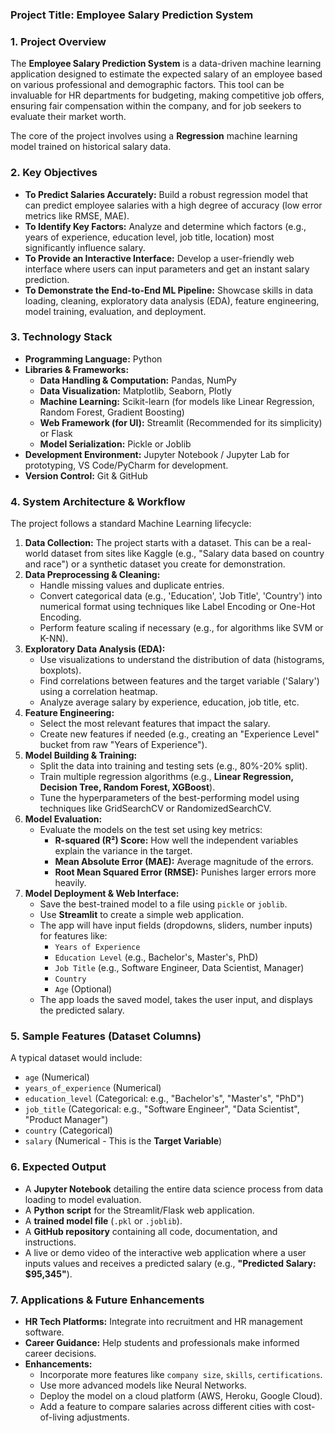 
### **Project Title: Employee Salary Prediction System**

### 1. Project Overview

The **Employee Salary Prediction System** is a data-driven machine learning application designed to estimate the expected salary of an employee based on various professional and demographic factors. This tool can be invaluable for HR departments for budgeting, making competitive job offers, ensuring fair compensation within the company, and for job seekers to evaluate their market worth.

The core of the project involves using a **Regression** machine learning model trained on historical salary data.

### 2. Key Objectives

*   **To Predict Salaries Accurately:** Build a robust regression model that can predict employee salaries with a high degree of accuracy (low error metrics like RMSE, MAE).
*   **To Identify Key Factors:** Analyze and determine which factors (e.g., years of experience, education level, job title, location) most significantly influence salary.
*   **To Provide an Interactive Interface:** Develop a user-friendly web interface where users can input parameters and get an instant salary prediction.
*   **To Demonstrate the End-to-End ML Pipeline:** Showcase skills in data loading, cleaning, exploratory data analysis (EDA), feature engineering, model training, evaluation, and deployment.

### 3. Technology Stack

*   **Programming Language:** Python
*   **Libraries & Frameworks:**
    *   **Data Handling & Computation:** Pandas, NumPy
    *   **Data Visualization:** Matplotlib, Seaborn, Plotly
    *   **Machine Learning:** Scikit-learn (for models like Linear Regression, Random Forest, Gradient Boosting)
    *   **Web Framework (for UI):** Streamlit (Recommended for its simplicity) or Flask
    *   **Model Serialization:** Pickle or Joblib
*   **Development Environment:** Jupyter Notebook / Jupyter Lab for prototyping, VS Code/PyCharm for development.
*   **Version Control:** Git & GitHub

### 4. System Architecture & Workflow

The project follows a standard Machine Learning lifecycle:

1.  **Data Collection:** The project starts with a dataset. This can be a real-world dataset from sites like Kaggle (e.g., "Salary data based on country and race") or a synthetic dataset you create for demonstration.
2.  **Data Preprocessing & Cleaning:**
    *   Handle missing values and duplicate entries.
    *   Convert categorical data (e.g., 'Education', 'Job Title', 'Country') into numerical format using techniques like Label Encoding or One-Hot Encoding.
    *   Perform feature scaling if necessary (e.g., for algorithms like SVM or K-NN).
3.  **Exploratory Data Analysis (EDA):**
    *   Use visualizations to understand the distribution of data (histograms, boxplots).
    *   Find correlations between features and the target variable ('Salary') using a correlation heatmap.
    *   Analyze average salary by experience, education, job title, etc.
4.  **Feature Engineering:**
    *   Select the most relevant features that impact the salary.
    *   Create new features if needed (e.g., creating an "Experience Level" bucket from raw "Years of Experience").
5.  **Model Building & Training:**
    *   Split the data into training and testing sets (e.g., 80%-20% split).
    *   Train multiple regression algorithms (e.g., **Linear Regression, Decision Tree, Random Forest, XGBoost**).
    *   Tune the hyperparameters of the best-performing model using techniques like GridSearchCV or RandomizedSearchCV.
6.  **Model Evaluation:**
    *   Evaluate the models on the test set using key metrics:
        *   **R-squared (R²) Score:** How well the independent variables explain the variance in the target.
        *   **Mean Absolute Error (MAE):** Average magnitude of the errors.
        *   **Root Mean Squared Error (RMSE):** Punishes larger errors more heavily.
7.  **Model Deployment & Web Interface:**
    *   Save the best-trained model to a file using `pickle` or `joblib`.
    *   Use **Streamlit** to create a simple web application.
    *   The app will have input fields (dropdowns, sliders, number inputs) for features like:
        *   `Years of Experience`
        *   `Education Level` (e.g., Bachelor's, Master's, PhD)
        *   `Job Title` (e.g., Software Engineer, Data Scientist, Manager)
        *   `Country`
        *   `Age` (Optional)
    *   The app loads the saved model, takes the user input, and displays the predicted salary.

### 5. Sample Features (Dataset Columns)

A typical dataset would include:
*   `age` (Numerical)
*   `years_of_experience` (Numerical)
*   `education_level` (Categorical: e.g., "Bachelor's", "Master's", "PhD")
*   `job_title` (Categorical: e.g., "Software Engineer", "Data Scientist", "Product Manager")
*   `country` (Categorical)
*   `salary` (Numerical - This is the **Target Variable**)

### 6. Expected Output

*   A **Jupyter Notebook** detailing the entire data science process from data loading to model evaluation.
*   A **Python script** for the Streamlit/Flask web application.
*   A **trained model file** (`.pkl` or `.joblib`).
*   A **GitHub repository** containing all code, documentation, and instructions.
*   A live or demo video of the interactive web application where a user inputs values and receives a predicted salary (e.g., **"Predicted Salary: $95,345"**).

### 7. Applications & Future Enhancements

*   **HR Tech Platforms:** Integrate into recruitment and HR management software.
*   **Career Guidance:** Help students and professionals make informed career decisions.
*   **Enhancements:**
    *   Incorporate more features like `company size`, `skills`, `certifications`.
    *   Use more advanced models like Neural Networks.
    *   Deploy the model on a cloud platform (AWS, Heroku, Google Cloud).
    *   Add a feature to compare salaries across different cities with cost-of-living adjustments.
